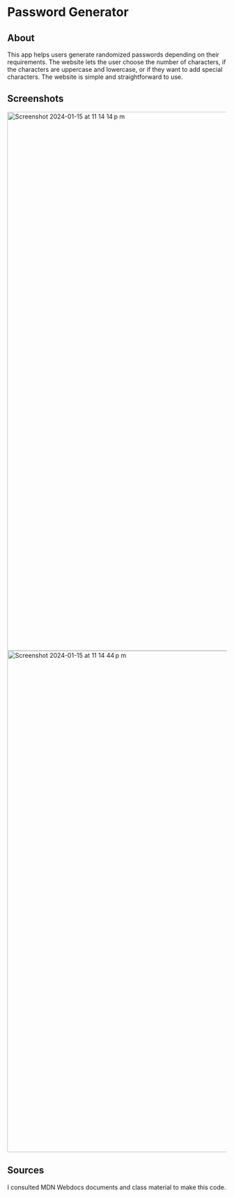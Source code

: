 # Password Generator
## About
This app helps users generate randomized passwords depending on their requirements. The website lets the user choose the number of characters, if the characters are uppercase and lowercase, or if they want to add special characters. The website is simple and straightforward to use.

## Screenshots
<img width="1236" alt="Screenshot 2024-01-15 at 11 14 14 p m" src="https://github.com/m13corona/password-dilemma/assets/152875862/bf2bb444-151a-47d3-abb0-1cd1cc1c82d5">

<img width="1150" alt="Screenshot 2024-01-15 at 11 14 44 p m" src="https://github.com/m13corona/password-dilemma/assets/152875862/d2a1ef5f-6498-45c2-a9a1-9a3d125f65e3">

## Sources
I consulted MDN Webdocs documents and class material to make this code. 

